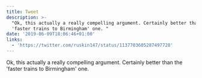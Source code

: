 ```yaml
---
title: Tweet
description: >-
  "Ok, this actually a really compelling argument. Certainly better than the
  'faster trains to Birmingham' one. "
date: '2019-06-09T18:06:46+01:00'
links:
  - 'https://twitter.com/ruskin147/status/1137703605287497728'
---
```

Ok, this actually a really compelling argument. Certainly better than the 'faster trains to Birmingham' one. 
